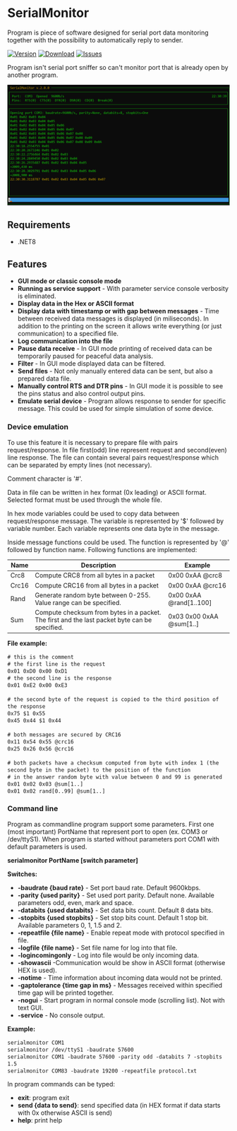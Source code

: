 # SerialMonitor

Program is piece of software designed for serial port data monitoring together with the possibility to automatically reply to sender.

[![Version](https://img.shields.io/github/v/release/docbender/SerialMonitor?include_prereleases)](https://github.com/docbender/SerialMonitor/releases)
[![Download](https://img.shields.io/github/downloads/docbender/SerialMonitor/total.svg)](https://github.com/docbender/SerialMonitor/releases)
[![Issues](https://img.shields.io/github/issues/docbender/SerialMonitor)](https://github.com/docbender/SerialMonitor/issues)

Program isn't serial port sniffer so can't monitor port that is already open by another program.

![Preview](https://github.com/docbender/SerialMonitor/blob/master/img/SM3.png)

## Requirements

* .NET8

## Features

* **GUI mode or classic console mode**
* **Running as service support** - With parameter service console verbosity is eliminated.
* **Display data in the Hex or ASCII format**
* **Display data with timestamp or with gap between messages** - Time between received data messages is displayed (in miliseconds). In addition to the printing on the screen it allows write everything (or just communication) to a specified file.
* **Log communication into the file**
* **Pause data receive** - In GUI mode printing of received data can be temporarily paused for peaceful data analysis.
* **Filter** - In GUI mode displayed data can be filtered.
* **Send files** - Not only manually entered data can be sent, but also a prepared data file.
* **Manually control RTS and DTR pins** - In GUI mode it is possible to see the pins status and also control output pins.
* **Emulate serial device** - Program allows response to sender for specific message. This could be used for simple simulation of some device.

### Device emulation

To use this feature it is necessary to prepare file with pairs request/response. In file first(odd) line represent request and second(even) line response. The file can contain several pairs request/response which can be separated by empty lines (not necessary).

Comment character is '#'.

Data in file can be written in hex format (0x leading) or ASCII format. Selected format must be used through the whole file.

In hex mode variables could be used to copy data between request/response message. The variable is represented by '$' followed by variable number. Each variable represents one data byte in the message.

Inside message functions could be used. The function is represented by '@' followed by function name. Following functions are implemented:

| Name  | Description | Example |
|-------|-------------|---------|
| Crc8  | Compute CRC8 from all bytes in a packet | 0x00 0xAA @crc8 |
| Crc16 | Compute CRC16 from all bytes in a packet | 0x00 0xAA @crc16 |
| Rand  | Generate random byte between 0-255. Value range can be specified.  | 0x00 0xAA @rand[1..100] |
| Sum   | Compute checksum from bytes in a packet. The first and the last packet byte can be specified.  | 0x03 0x00 0xAA @sum[1..] |

**File example:**

    # this is the comment
    # the first line is the request
    0x01 0xD0 0x00 0xD1
    # the second line is the response
    0x01 0xE2 0x00 0xE3
    
    # the second byte of the request is copied to the third position of the response
    0x75 $1 0x55
    0x45 0x44 $1 0x44 
    
    # both messages are secured by CRC16
    0x11 0x54 0x55 @crc16
    0x25 0x26 0x56 @crc16

    # both packets have a checksum computed from byte with index 1 (the second byte in the packet) to the position of the function 
    # in the answer random byte with value between 0 and 99 is generated
    0x01 0x02 0x03 @sum[1..]
    0x01 0x02 rand[0..99] @sum[1..]

### Command line

Program as commandline program support some parameters. First one (most important) PortName that represent port to open (ex. COM3 or /dev/ttyS1). When program is started without parameters port COM1 with default parameters is used.

**serialmonitor PortName [switch parameter]**

**Switches:**

* **-baudrate {baud rate}** - Set port baud rate. Default 9600kbps.
* **-parity {used parity}** - Set used port parity. Default none. Available parameters odd, even, mark and space.
* **-databits {used databits}** - Set data bits count. Default 8 data bits.
* **-stopbits {used stopbits}** - Set stop bits count. Default 1 stop bit. Available parameters 0, 1, 1.5 and 2.
* **-repeatfile {file name}** - Enable repeat mode with protocol specified in file.
* **-logfile {file name}** - Set file name for log into that file.
* **-logincomingonly** - Log into file would be only incoming data.
* **-showascii** -Communication would be show in ASCII format (otherwise HEX is used).
* **-notime** - Time information about incoming data would not be printed.
* **-gaptolerance {time gap in ms}** - Messages received within specified time gap will be printed together.
* **-nogui** - Start program in normal console mode (scrolling list). Not with text GUI.
* **-service** - No console output.

**Example:**

    serialmonitor COM1
    serialmonitor /dev/ttyS1 -baudrate 57600
    serialmonitor COM1 -baudrate 57600 -parity odd -databits 7 -stopbits 1.5
    serialmonitor COM83 -baudrate 19200 -repeatfile protocol.txt

In program commands can be typed:

* **exit**: program exit
* **send {data to send}**: send specified data (in HEX format if data starts with 0x otherwise ASCII is send)
* **help**: print help
